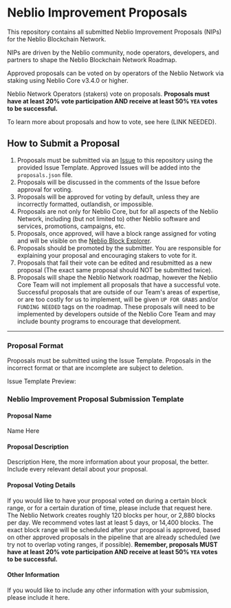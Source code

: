 # Neblio Improvement Proposals

This repository contains all submitted Neblio Improvement Proposals (NIPs) for the Neblio Blockchain Network. 

NIPs are driven by the Neblio community, node operators, developers, and partners to shape the Neblio Blockchain Network Roadmap.

Approved proposals can be voted on by operators of the Neblio Network via staking using Neblio Core v3.4.0 or higher. 

Neblio Network Operators (stakers) vote on proposals. **Proposals must have at least 20% vote participation AND receive at least 50% `YEA` votes to be successful.**

To learn more about proposals and how to vote, see here (LINK NEEDED). 

## How to Submit a Proposal

1. Proposals must be submitted via an [Issue](https://github.com/NeblioTeam/Neblio-Improvement-Proposals/issues) to this repository using the provided Issue Template. Approved Issues will be added into the `proposals.json` file. 
2. Proposals will be discussed in the comments of the Issue before approval for voting. 
3. Proposals will be approved for voting by default, unless they are incorrectly formatted, outlandish, or impossible. 
4. Proposals are not only for Neblio Core, but for all aspects of the Neblio Network, including (but not limited to) other Neblio software and services, promotions, campaigns, etc.
5. Proposals, once approved, will have a block range assigned for voting and will be visible on the [Neblio Block Explorer](https://explorer.nebl.io/proposals).
6. Proposals should be promoted by the submitter. You are responsible for explaining your proposal and encouraging stakers to vote for it. 
7. Proposals that fail their vote can be edited and resubmitted as a new proposal (The exact same proposal should NOT be submitted twice).
8. Proposals will shape the Neblio Network roadmap, however the Neblio Core Team will not implement all proposals that have a successful vote. Successful proposals that are outside of our Team's areas of expertise, or are too costly for us to implement, will be given `UP FOR GRABS` and/or `FUNDING NEEDED` tags on the roadmap. These proposals will need to be implemented by developers outside of the Neblio Core Team and may include bounty programs to encourage that development. 

---

### Proposal Format

Proposals must be submitted using the Issue Template. Proposals in the incorrect format or that are incomplete are subject to deletion.

Issue Template Preview:
### Neblio Improvement Proposal Submission Template

#### Proposal Name
Name Here

#### Proposal Description
Description Here, the more information about your proposal, the better. Include every relevant detail about your proposal.

#### Proposal Voting Details
If you would like to have your proposal voted on during a certain block range, or for a certain duration of time, please include that request here. The Neblio Network creates roughly 120 blocks per hour, or 2,880 blocks per day. We recommend votes last at least 5 days, or 14,400 blocks. The exact block range will be scheduled after your proposal is approved, based on other approved proposals in the pipeline that are already scheduled (we try not to overlap voting ranges, if possible). **Remember, proposals MUST have at least 20% vote participation AND receive at least 50% `YEA` votes to be successful.**

#### Other Information
If you would like to include any other information with your submission, please include it here. 

